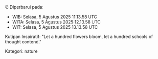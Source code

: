 ⏰ Diperbarui pada:
- WIB: Selasa, 5 Agustus 2025 11.13.58 UTC
- WITA: Selasa, 5 Agustus 2025 12.13.58 UTC
- WIT: Selasa, 5 Agustus 2025 13.13.58 UTC

Kutipan Inspiratif:
"Let a hundred flowers bloom, let a hundred schools of thought contend."


Kategori: nature

